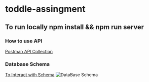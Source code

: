 # toddle-assingment

## To run locally npm install && npm run server

### How to use API

[Postman API Collection](https://www.getpostman.com/collections/c2a9cba81066253576ab)

### Database Schema

[To Interact with Schema](https://dbdiagram.io/d/62b557ce69be0b672c3313e5)
![DataBase Schema](https://user-images.githubusercontent.com/46368902/175475809-3e8baedb-e0d2-4237-b5d1-9d7835cab7c7.png)
